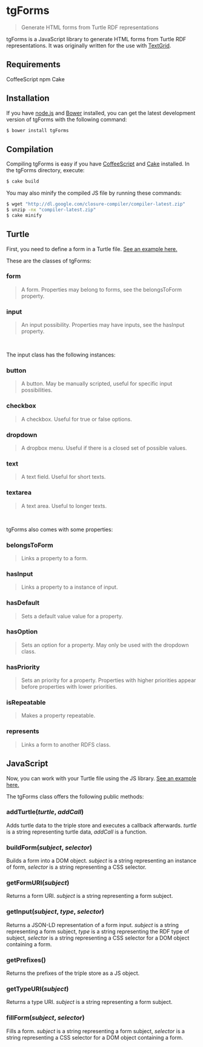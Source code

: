 # tgForms

> Generate HTML forms from Turtle RDF representations

tgForms is a JavaScript library to generate HTML forms from Turtle RDF representations. It was originally written for the use with [TextGrid](http://textgrid.de).

## Requirements

CoffeeScript
npm
Cake

## Installation


If you have [node.js](http://nodejs.org) and [Bower](http://bower.io) installed, you can get the latest development version of tgForms with the following command:

```sh
$ bower install tgForms
```

## Compilation

Compiling tgForms is easy if you have [CoffeeScript](http://coffeescript.org) and [Cake](http://coffeescript.org/documentation/docs/cake.html) installed. In the tgForms directory, execute:

```sh
$ cake build
```

You may also minify the compiled JS file by running these commands:

```sh
$ wget "http://dl.google.com/closure-compiler/compiler-latest.zip"
$ unzip -nx "compiler-latest.zip"
$ cake minify
```

## Turtle

First, you need to define a form in a Turtle file. [See an example here.](https://github.com/hriebl/bolPerson/blob/master/src/main/webapp/bolPerson.ttl)

These are the classes of tgForms:

### form

> A form. Properties may belong to forms, see the belongsToForm property.

### input

> An input possibility. Properties may have inputs, see the hasInput property.

&nbsp;

The input class has the following instances:

### button

> A button. May be manually scripted, useful for specific input possibilities.

### checkbox

> A checkbox. Useful for true or false options.

### dropdown

> A dropbox menu. Useful if there is a closed set of possible values.

### text

> A text field. Useful for short texts.

### textarea

> A text area. Useful to longer texts.

&nbsp;

tgForms also comes with some properties:

### belongsToForm

> Links a property to a form.

### hasInput

> Links a property to a instance of input.

### hasDefault

> Sets a default value value for a property.

### hasOption

> Sets an option for a property. May only be used with the dropdown class.

### hasPriority

> Sets an priority for a property. Properties with higher priorities appear before properties with lower priorities.

### isRepeatable

> Makes a property repeatable.

### represents

> Links a form to another RDFS class.

## JavaScript

Now, you can work with your Turtle file using the JS library. [See an example here.](https://github.com/hriebl/bolPerson/blob/master/src/main/webapp/bolPerson.coffee)

The tgForms class offers the following public methods:

### addTurtle(*turtle*, *addCall*)

Adds turtle data to the triple store and executes a callback afterwards. *turtle* is a string representing turtle data, *addCall* is a function.

### buildForm(*subject*, *selector*)

Builds a form into a DOM object. *subject* is a string representing an instance of form, *selector* is a string representing a CSS selector.

### getFormURI(*subject*)

Returns a form URI. *subject* is a string representing a form subject.

### getInput(*subject*, *type*, *selector*)

Returns a JSON-LD representation of a form input. *subject* is a string representing a form subject, *type* is a string representing the RDF type of subject, *selector* is a string representing a CSS selector for a DOM object containing a form.

### getPrefixes()

Returns the prefixes of the triple store as a JS object.

### getTypeURI(*subject*)

Returns a type URI. *subject* is a string representing a form subject.

### fillForm(*subject*, *selector*)

Fills a form. *subject* is a string representing a form subject, *selector* is a string representing a CSS selector for a DOM object containing a form.

